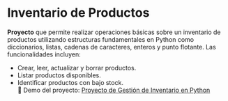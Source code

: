 # Inventario de Productos
**Proyecto** que permite realizar operaciones básicas sobre un inventario de productos utilizando estructuras fundamentales en Python como diccionarios, listas, cadenas de caracteres, enteros y punto flotante. Las funcionalidades incluyen:
- Crear, leer, actualizar y borrar productos.
- Listar productos disponibles.
- Identificar productos con bajo stock.  
🎥 Demo del proyecto: [Proyecto de Gestión de Inventario en Python](https://youtu.be/eidrmS1F6ME)


